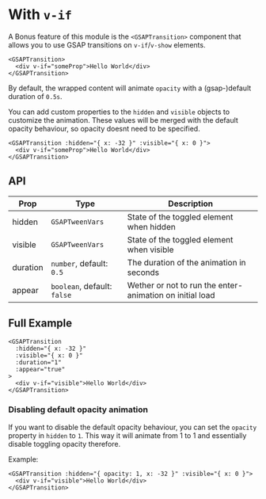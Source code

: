 # With `v-if`

A Bonus feature of this module is the `<GSAPTransition>` component that allows
you to use GSAP transitions on `v-if`/`v-show` elements.

```vue
<GSAPTransition>
  <div v-if="someProp">Hello World</div>
</GSAPTransition>
```

By default, the wrapped content will animate `opacity` with a (gsap-)default
duration of `0.5s`.

You can add custom properties to the `hidden` and `visible` objects to customize
the animation. These values will be merged with the default opacity behaviour,
so opacity doesnt need to be specified.

```vue
<GSAPTransition :hidden="{ x: -32 }" :visible="{ x: 0 }">
  <div v-if="someProp">Hello World</div>
</GSAPTransition>
```

## API

| Prop     | Type                        | Description                                              |
| -------- | --------------------------- | -------------------------------------------------------- |
| hidden   | `GSAPTweenVars`             | State of the toggled element when hidden                 |
| visible  | `GSAPTweenVars`             | State of the toggled element when visible                |
| duration | `number`, default: `0.5`    | The duration of the animation in seconds                 |
| appear   | `boolean`, default: `false` | Wether or not to run the enter-animation on initial load |

## Full Example

```vue
<GSAPTransition
  :hidden="{ x: -32 }"
  :visible="{ x: 0 }"
  :duration="1"
  :appear="true"
>
  <div v-if="visible">Hello World</div>
</GSAPTransition>
```

### Disabling default opacity animation

If you want to disable the default opacity behaviour, you can set the `opacity`
property in `hidden` to `1`. This way it will animate from 1 to 1 and
essentially disable toggling opacity therefore.

Example:

```vue
<GSAPTransition :hidden="{ opacity: 1, x: -32 }" :visible="{ x: 0 }">
  <div v-if="visible">Hello World</div>
</GSAPTransition>
```
